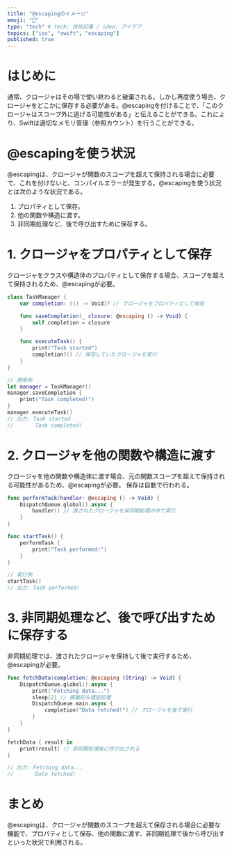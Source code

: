 ```yaml
---
title: "@escapingのイメージ"
emoji: "🛴"
type: "tech" # tech: 技術記事 / idea: アイデア
topics: ["ios", "swift", "escaping"]
published: true
---
```

# はじめに
通常、クロージャはその場で使い終わると破棄される。しかし再度使う場合、クロージャをどこかに保存する必要がある。@escapingを付けることで、「このクロージャはスコープ外に逃げる可能性がある」と伝えることができる。これにより、Swiftは適切なメモリ管理（参照カウント）を行うことができる。

# @escapingを使う状況
@escapingは、クロージャが関数のスコープを超えて保持される場合に必要で、これを付けないと、コンパイルエラーが発生する。@escapingを使う状況とは次のような状況である。
1. プロパティとして保存。
2. 他の関数や構造に渡す。
3. 非同期処理など、後で呼び出すために保存する。

# 1. クロージャをプロパティとして保存
クロージャをクラスや構造体のプロパティとして保存する場合、スコープを超えて保持されるため、@escapingが必要。
```swift
class TaskManager {
    var completion: (() -> Void)? // クロージャをプロパティとして保存

    func saveCompletion(_ closure: @escaping () -> Void) {
        self.completion = closure
    }

    func executeTask() {
        print("Task started")
        completion?() // 保存していたクロージャを実行
    }
}

// 使用例
let manager = TaskManager()
manager.saveCompletion {
    print("Task completed!")
}
manager.executeTask()
// 出力: Task started
//       Task completed!
```

# 2. クロージャを他の関数や構造に渡す
クロージャを他の関数や構造体に渡す場合、元の関数スコープを超えて保持される可能性があるため、@escapingが必要。
保存は自動で行われる。
```swift
func performTask(handler: @escaping () -> Void) {
    DispatchQueue.global().async {
        handler() // 渡されたクロージャを非同期処理の中で実行
    }
}

func startTask() {
    performTask {
        print("Task performed!")
    }
}

// 実行例
startTask()
// 出力: Task performed!
```

# 3. 非同期処理など、後で呼び出すために保存する
非同期処理では、渡されたクロージャを保持して後で実行するため、@escapingが必要。
```swift
func fetchData(completion: @escaping (String) -> Void) {
    DispatchQueue.global().async {
        print("Fetching data...")
        sleep(2) // 模擬的な遅延処理
        DispatchQueue.main.async {
            completion("Data fetched!") // クロージャを後で実行
        }
    }
}

fetchData { result in
    print(result) // 非同期処理後に呼び出される
}

// 出力: Fetching data...
//       Data fetched!
```

# まとめ
@escapingは、クロージャが関数のスコープを超えて保存される場合に必要な機能で、プロパティとして保存、他の関数に渡す、非同期処理で後から呼び出すといった状況で利用される。